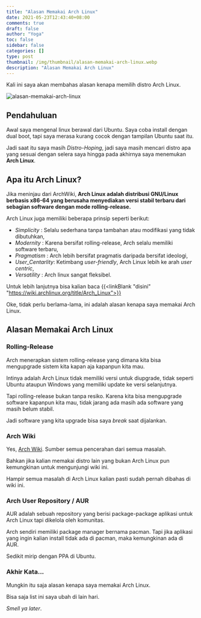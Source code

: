 ```yaml
---
title: "Alasan Memakai Arch Linux"
date: 2021-05-23T12:43:40+08:00
comments: true
draft: false
author: "Yoga"
toc: false
sidebar: false
categories: []
type: post
thumbnail: /img/thumbnail/alasan-memakai-arch-linux.webp
description: "Alasan Memakai Arch Linux"
---
```


Kali ini saya akan membahas alasan kenapa memilih distro Arch Linux.

<!--more-->

![alasan-memakai-arch-linux](/img/thumbnail/alasan-memakai-arch-linux.webp)

## Pendahuluan

Awal saya mengenal linux berawal dari Ubuntu. Saya coba install dengan dual boot, tapi saya merasa kurang cocok dengan tampilan Ubuntu saat itu.

Jadi saat itu saya masih _Distro-Hoping_, jadi saya masih mencari distro apa yang sesuai dengan selera saya hingga pada akhirnya saya menemukan **Arch Linux**.

## Apa itu Arch Linux?

Jika meninjau dari ArchWiki, **Arch Linux adalah distribusi GNU/Linux berbasis x86-64 yang berusaha menyediakan versi stabil terbaru dari sebagian software dengan mode rolling-release.**

Arch Linux juga memiliki beberapa prinsip seperti berikut:

- _Simplicity_      : Selalu sederhana tanpa tambahan atau modifikasi yang tidak dibutuhkan,
- _Modernity_       : Karena bersifat rolling-release, Arch selalu memiliki software terbaru,
- _Pragmatism_      : Arch lebih bersifat pragmatis daripada bersifat ideologi,
- _User\_Centarlity_: Ketimbang _user-friendly_, Arch Linux lebih ke arah _user centric_,
- _Versatility_     : Arch linux sangat fleksibel.

Untuk lebih lanjutnya bisa kalian baca {{<linkBlank "disini" "https://wiki.archlinux.org/title/Arch_Linux">}}

Oke, tidak perlu berlama-lama, ini adalah alasan kenapa saya memakai Arch Linux.

## Alasan Memakai Arch Linux

### Rolling-Release

Arch menerapkan sistem rolling-release yang dimana kita bisa mengupgrade sistem kita kapan aja kapanpun kita mau.

Intinya adalah Arch Linux tidak memiliki versi untuk diupgrade, tidak seperti Ubuntu ataupun Windows yang memiliki update ke versi selanjutnya.

Tapi rolling-release bukan tanpa resiko. Karena kita bisa mengupgrade software kapanpun kita mau, tidak jarang ada masih ada software yang masih belum stabil.

Jadi software yang kita upgrade bisa saya _break_ saat dijalankan.

### Arch Wiki

Yes, [Arch Wiki](https://wiki.archlinux.org/title/Main_page). Sumber semua pencerahan dari semua masalah.

Bahkan jika kalian memakai distro lain yang bukan Arch Linux pun kemungkinan untuk mengunjungi wiki ini.

Hampir semua masalah di Arch Linux kalian pasti sudah pernah dibahas di wiki ini.

### Arch User Repository / AUR

AUR adalah sebuah repository yang berisi package-package aplikasi untuk Arch Linux tapi dikelola oleh komunitas.

Arch sendiri memiliki package manager bernama pacman. Tapi jika aplikasi yang ingin kalian install tidak ada di pacman, maka kemungkinan ada di AUR.

Sedikit mirip dengan PPA di Ubuntu.

### Akhir Kata...

Mungkin itu saja alasan kenapa saya memakai Arch Linux.

Bisa saja list ini saya ubah di lain hari.

_Smell ya later_.